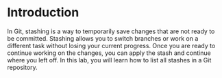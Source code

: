 # Introduction

In Git, stashing is a way to temporarily save changes that are not ready to be committed. Stashing allows you to switch branches or work on a different task without losing your current progress. Once you are ready to continue working on the changes, you can apply the stash and continue where you left off. In this lab, you will learn how to list all stashes in a Git repository.
